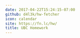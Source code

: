 ```yaml
---
date: 2017-04-22T15:24:15-07:00
github: d4l3k/hw-fetcher
icon: calendar
site: https://fn.lc/hw/
title: UBC Homework
---
```


